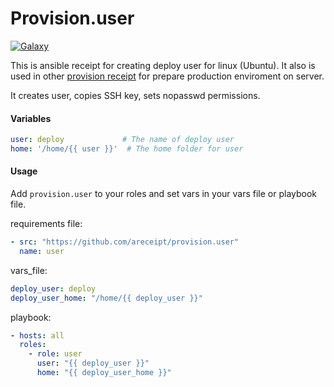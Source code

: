 # Provision.user
[![Galaxy](https://img.shields.io/badge/galaxy-provision.user-blue.svg?style=flat-square)](https://galaxy.ansible.com/khusnetdinov/provision.user/)

This is ansible receipt for creating deploy user for linux (Ubuntu). It also is used in other [provision receipt](https://github.com/khusnetdinov/provisioner) for prepare production enviroment on server.

It creates user, copies SSH key, sets nopasswd permissions. 

#### Variables

```yaml
user: deploy             # The name of deploy user 
home: '/home/{{ user }}'  # The home folder for user
```

#### Usage

Add `provision.user` to your roles and set vars in your vars file or playbook file.

requirements file:

```yaml
- src: "https://github.com/areceipt/provision.user"
  name: user
```

vars_file:

```yaml
deploy_user: deploy
deploy_user_home: "/home/{{ deploy_user }}"
```

playbook:

```yaml
- hosts: all
  roles:
    - role: user
      user: "{{ deploy_user }}"
      home: "{{ deploy_user_home }}"
```
